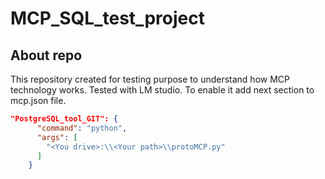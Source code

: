 # MCP_SQL_test_project

## About repo
This repository created for testing purpose to understand how MCP technology works.
Tested with LM studio.
To enable it add next section to mcp.json  file.

```json
"PostgreSQL_tool_GIT": {
      "command": "python",
      "args": [
        "<You drive>:\\<Your path>\\protoMCP.py"
      ]
    }
```